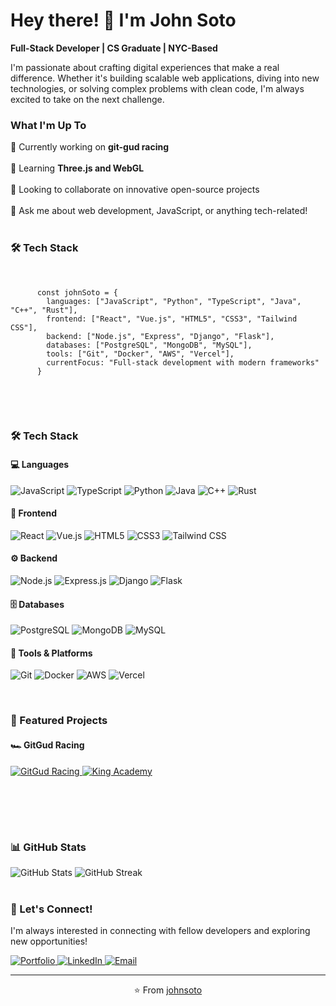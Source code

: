 <h1>Hey there! 👋 I'm John Soto</h1>
<p>
  <strong>Full-Stack Developer | CS Graduate | NYC-Based</strong>
</p>

<p>
  I'm passionate about crafting digital experiences that make a real difference. Whether it's building scalable web applications, diving into new technologies, or solving complex problems with clean code, I'm always excited to take on the next challenge.
</p>

<div> 
  <h3>What I'm Up To</h3> 
</div>

<div> 
  <span>
    🔭 Currently working on <strong>git-gud racing</strong>
  </span> 
</div> 
<br>

<div> 
  <span>🌱 Learning <strong>Three.js and WebGL</strong></span> 
</div>

<br>

<div> 
  <span>👯 Looking to collaborate on innovative open-source projects</span> 
</div>

<br>

<div> 
  <span>💬 Ask me about web development, JavaScript, or anything tech-related!</span> 
</div>

<br>

<div> 
  <h3>🛠️ Tech Stack</h3> 
  <pre> 
    <code>
      const johnSoto = { 
        languages: ["JavaScript", "Python", "TypeScript", "Java", "C++", "Rust"], 
        frontend: ["React", "Vue.js", "HTML5", "CSS3", "Tailwind CSS"], 
        backend: ["Node.js", "Express", "Django", "Flask"], 
        databases: ["PostgreSQL", "MongoDB", "MySQL"], 
        tools: ["Git", "Docker", "AWS", "Vercel"], 
        currentFocus: "Full-stack development with modern frameworks" 
      }
    </code> 
  </pre> 
</div>

<br>
<div> 
  <h3>🛠️ Tech Stack</h3>
  
  <h4>💻 Languages</h4>
  <p>
    <img src="https://img.shields.io/badge/JavaScript-F7DF1E?style=for-the-badge&logo=javascript&logoColor=black" alt="JavaScript" />
    <img src="https://img.shields.io/badge/TypeScript-3178C6?style=for-the-badge&logo=typescript&logoColor=white" alt="TypeScript" />
    <img src="https://img.shields.io/badge/Python-3776AB?style=for-the-badge&logo=python&logoColor=white" alt="Python" />
    <img src="https://img.shields.io/badge/Java-ED8B00?style=for-the-badge&logo=java&logoColor=white" alt="Java" />
    <img src="https://img.shields.io/badge/C++-00599C?style=for-the-badge&logo=c%2B%2B&logoColor=white" alt="C++" />
    <img src="https://img.shields.io/badge/Rust-000000?style=for-the-badge&logo=rust&logoColor=white" alt="Rust" />
  </p>
  
  <h4>🎨 Frontend</h4>
  <p>
    <img src="https://img.shields.io/badge/React-20232A?style=for-the-badge&logo=react&logoColor=61DAFB" alt="React" />
    <img src="https://img.shields.io/badge/Vue.js-4FC08D?style=for-the-badge&logo=vue.js&logoColor=white" alt="Vue.js" />
    <img src="https://img.shields.io/badge/HTML5-E34F26?style=for-the-badge&logo=html5&logoColor=white" alt="HTML5" />
    <img src="https://img.shields.io/badge/CSS3-1572B6?style=for-the-badge&logo=css3&logoColor=white" alt="CSS3" />
    <img src="https://img.shields.io/badge/Tailwind_CSS-38B2AC?style=for-the-badge&logo=tailwind-css&logoColor=white" alt="Tailwind CSS" />
  </p>
  
  <h4>⚙️ Backend</h4>
  <p>
    <img src="https://img.shields.io/badge/Node.js-43853D?style=for-the-badge&logo=node.js&logoColor=white" alt="Node.js" />
    <img src="https://img.shields.io/badge/Express.js-404D59?style=for-the-badge" alt="Express.js" />
    <img src="https://img.shields.io/badge/Django-092E20?style=for-the-badge&logo=django&logoColor=white" alt="Django" />
    <img src="https://img.shields.io/badge/Flask-000000?style=for-the-badge&logo=flask&logoColor=white" alt="Flask" />
  </p>
  
  <h4>🗄️ Databases</h4>
  <p>
    <img src="https://img.shields.io/badge/PostgreSQL-316192?style=for-the-badge&logo=postgresql&logoColor=white" alt="PostgreSQL" />
    <img src="https://img.shields.io/badge/MongoDB-4EA94B?style=for-the-badge&logo=mongodb&logoColor=white" alt="MongoDB" />
    <img src="https://img.shields.io/badge/MySQL-00000F?style=for-the-badge&logo=mysql&logoColor=white" alt="MySQL" />
  </p>
  
  <h4>🔧 Tools & Platforms</h4>
  <p>
    <img src="https://img.shields.io/badge/Git-F05032?style=for-the-badge&logo=git&logoColor=white" alt="Git" />
    <img src="https://img.shields.io/badge/Docker-2496ED?style=for-the-badge&logo=docker&logoColor=white" alt="Docker" />
    <img src="https://img.shields.io/badge/AWS-232F3E?style=for-the-badge&logo=amazon-aws&logoColor=white" alt="AWS" />
    <img src="https://img.shields.io/badge/Vercel-000000?style=for-the-badge&logo=vercel&logoColor=white" alt="Vercel" />
  </p>
</div>

<br>

<div> 
  <h3>🌟 Featured Projects</h3> 
  
  <h4>🏎️ GitGud Racing</h4>
  <a href="https://github.com/Soto-J/gitgud-racing"> 
    <img src="https://github-readme-stats.vercel.app/api/pin/?username=Soto-J&repo=gitgud-racing&theme=radical" alt="GitGud Racing"> 
  </a> 
  <a href="https://github.com/Soto-J/king-academy"> 
    <img src="https://github-readme-stats.vercel.app/api/pin/?username=Soto-J&repo=king-academy&theme=radical" alt="King Academy"> 
  </a> 
  
  <br><br>
  
</div>

<br>

<div> 
  <h3>📊 GitHub Stats</h3>
  <img src="https://github-readme-stats.vercel.app/api?username=Soto-J&show_icons=true&theme=radical" alt="GitHub Stats" />
  <img src="https://github-readme-streak-stats.herokuapp.com/?user=Soto-J&theme=radical" alt="GitHub Streak" />
</div>

<br>

<div> 
  <h3>🤝 Let's Connect!</h3> 
  <p>I'm always interested in connecting with fellow developers and exploring new opportunities!</p> 
</div>

<div> 
  <a href="https://www.johnsoto.dev/"> 
    <img src="https://custom-icon-badges.demolab.com/badge/Portfolio-FF6B6B?style=for-the-badge&logo=world&logoColor=white" alt="Portfolio" />
  </a> 
  <a href="https://linkedin.com/in/john-soto-dev"> 
      <img src="https://custom-icon-badges.demolab.com/badge/LinkedIn-0077B5?style=for-the-badge&logo=linkedin&logoColor=white" alt="LinkedIn" /> 
  </a> 
  <a href="mailto:john.soto.dev@gmail.com"> 
    <img src="https://custom-icon-badges.demolab.com/badge/Email-D14836?style=for-the-badge&logo=mail&logoColor=white" alt="Email" /> 
  </a> 
</div>

<hr>

<p align="center">⭐️ From <a href="https://github.com/Soto-J">johnsoto</a></p>

<!--
For custom badges I used this repo
https://github.com/DenverCoder1/custom-icon-badges


**Soto-J/Soto-J** is a ✨ _special_ ✨ repository because its `README.md` (this file) appears on your GitHub profile.

Here are some ideas to get you started:

- 🔭 I’m currently working on ...
- 🌱 I’m currently learning ...
- 👯 I’m looking to collaborate on ...
- 🤔 I’m looking for help with ...
- 💬 Ask me about ...
- 📫 How to reach me: ...
- 😄 Pronouns: ...
- ⚡ Fun fact: ...
-->
